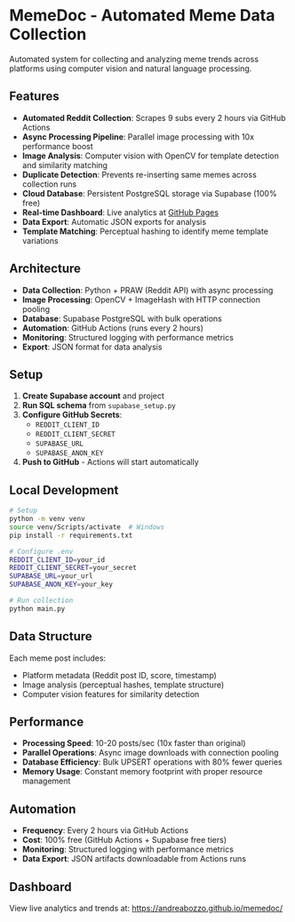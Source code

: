 # MemeDoc - Automated Meme Data Collection

Automated system for collecting and analyzing meme trends across platforms using computer vision and natural language processing.

## Features

- **Automated Reddit Collection**: Scrapes 9 subs every 2 hours via GitHub Actions
- **Async Processing Pipeline**: Parallel image processing with 10x performance boost
- **Image Analysis**: Computer vision with OpenCV for template detection and similarity matching
- **Duplicate Detection**: Prevents re-inserting same memes across collection runs
- **Cloud Database**: Persistent PostgreSQL storage via Supabase (100% free)
- **Real-time Dashboard**: Live analytics at [GitHub Pages](https://andreabozzo.github.io/memedoc/)
- **Data Export**: Automatic JSON exports for analysis
- **Template Matching**: Perceptual hashing to identify meme template variations

## Architecture

- **Data Collection**: Python + PRAW (Reddit API) with async processing
- **Image Processing**: OpenCV + ImageHash with HTTP connection pooling
- **Database**: Supabase PostgreSQL with bulk operations
- **Automation**: GitHub Actions (runs every 2 hours)
- **Monitoring**: Structured logging with performance metrics
- **Export**: JSON format for data analysis

## Setup

1. **Create Supabase account** and project
2. **Run SQL schema** from `supabase_setup.py`
3. **Configure GitHub Secrets**:
   - `REDDIT_CLIENT_ID`
   - `REDDIT_CLIENT_SECRET`
   - `SUPABASE_URL`
   - `SUPABASE_ANON_KEY`
4. **Push to GitHub** - Actions will start automatically

## Local Development

```bash
# Setup
python -m venv venv
source venv/Scripts/activate  # Windows
pip install -r requirements.txt

# Configure .env
REDDIT_CLIENT_ID=your_id
REDDIT_CLIENT_SECRET=your_secret
SUPABASE_URL=your_url
SUPABASE_ANON_KEY=your_key

# Run collection
python main.py
```

## Data Structure

Each meme post includes:
- Platform metadata (Reddit post ID, score, timestamp)
- Image analysis (perceptual hashes, template structure)
- Computer vision features for similarity detection

## Performance

- **Processing Speed**: 10-20 posts/sec (10x faster than original)
- **Parallel Operations**: Async image downloads with connection pooling
- **Database Efficiency**: Bulk UPSERT operations with 80% fewer queries
- **Memory Usage**: Constant memory footprint with proper resource management

## Automation

- **Frequency**: Every 2 hours via GitHub Actions
- **Cost**: 100% free (GitHub Actions + Supabase free tiers)
- **Monitoring**: Structured logging with performance metrics
- **Data Export**: JSON artifacts downloadable from Actions runs

## Dashboard

View live analytics and trends at: https://andreabozzo.github.io/memedoc/